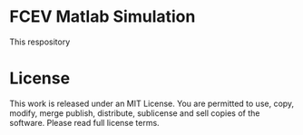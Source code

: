 # FCEV Matlab Simulation
This respository 

# License
This work is released under an MIT License. You are permitted to use, copy, modify, merge publish, distribute, sublicense and sell copies of the software. Please read full license terms.
